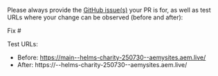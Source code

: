 Please always provide the [GitHub issue(s)](../issues) your PR is for, as well as test URLs where your change can be observed (before and after):

Fix #<gh-issue-id>

Test URLs:
- Before: https://main--helms-charity-250730--aemysites.aem.live/
- After: https://<branch>--helms-charity-250730--aemysites.aem.live/
